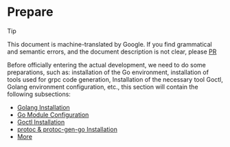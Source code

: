# Prepare
> [!TIP]
> This document is machine-translated by Google. If you find grammatical and semantic errors, and the document description is not clear, please [PR](doc-contibute.md)

Before officially entering the actual development, we need to do some preparations, such as: installation of the Go environment, installation of tools used for grpc code generation,
Installation of the necessary tool Goctl, Golang environment configuration, etc., this section will contain the following subsections:

* [Golang Installation](golang-install.md)
* [Go Module Configuration](gomod-config.md)
* [Goctl Installation](goctl-install.md)
* [protoc & protoc-gen-go Installation](protoc-install.md)
* [More](prepare-other.md)